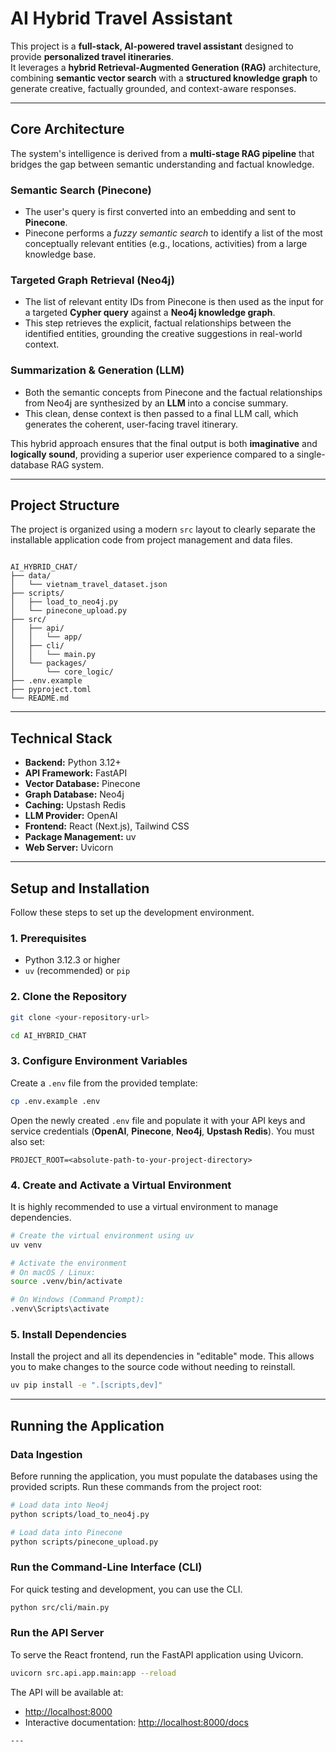 # AI Hybrid Travel Assistant

This project is a **full-stack, AI-powered travel assistant** designed to provide **personalized travel itineraries**.  
It leverages a **hybrid Retrieval-Augmented Generation (RAG)** architecture, combining **semantic vector search** with a **structured knowledge graph** to generate creative, factually grounded, and context-aware responses.

---

## Core Architecture

The system's intelligence is derived from a **multi-stage RAG pipeline** that bridges the gap between semantic understanding and factual knowledge.

### Semantic Search (Pinecone)
- The user's query is first converted into an embedding and sent to **Pinecone**.  
- Pinecone performs a *fuzzy semantic search* to identify a list of the most conceptually relevant entities (e.g., locations, activities) from a large knowledge base.

### Targeted Graph Retrieval (Neo4j)
- The list of relevant entity IDs from Pinecone is then used as the input for a targeted **Cypher query** against a **Neo4j knowledge graph**.  
- This step retrieves the explicit, factual relationships between the identified entities, grounding the creative suggestions in real-world context.

### Summarization & Generation (LLM)
- Both the semantic concepts from Pinecone and the factual relationships from Neo4j are synthesized by an **LLM** into a concise summary.  
- This clean, dense context is then passed to a final LLM call, which generates the coherent, user-facing travel itinerary.

This hybrid approach ensures that the final output is both **imaginative** and **logically sound**, providing a superior user experience compared to a single-database RAG system.

---

## Project Structure

The project is organized using a modern `src` layout to clearly separate the installable application code from project management and data files.

```

AI_HYBRID_CHAT/
├── data/
│   └── vietnam_travel_dataset.json
├── scripts/
│   ├── load_to_neo4j.py
│   └── pinecone_upload.py
├── src/
│   ├── api/
│   │   └── app/
│   ├── cli/
│   │   └── main.py
│   └── packages/
│       └── core_logic/
├── .env.example
├── pyproject.toml
└── README.md

````

---

## Technical Stack

- **Backend:** Python 3.12+  
- **API Framework:** FastAPI  
- **Vector Database:** Pinecone  
- **Graph Database:** Neo4j  
- **Caching:** Upstash Redis  
- **LLM Provider:** OpenAI  
- **Frontend:** React (Next.js), Tailwind CSS  
- **Package Management:** uv  
- **Web Server:** Uvicorn  

---

## Setup and Installation

Follow these steps to set up the development environment.

### 1. Prerequisites
- Python 3.12.3 or higher  
- `uv` (recommended) or `pip`

### 2. Clone the Repository
```bash
git clone <your-repository-url>

cd AI_HYBRID_CHAT

```


### 3. Configure Environment Variables

Create a `.env` file from the provided template:

```bash
cp .env.example .env
```

Open the newly created `.env` file and populate it with your API keys and service credentials (**OpenAI**, **Pinecone**, **Neo4j**, **Upstash Redis**).
You must also set:

```
PROJECT_ROOT=<absolute-path-to-your-project-directory>
```

### 4. Create and Activate a Virtual Environment

It is highly recommended to use a virtual environment to manage dependencies.

```bash
# Create the virtual environment using uv
uv venv

# Activate the environment
# On macOS / Linux:
source .venv/bin/activate

# On Windows (Command Prompt):
.venv\Scripts\activate
```

### 5. Install Dependencies

Install the project and all its dependencies in "editable" mode.
This allows you to make changes to the source code without needing to reinstall.

```bash
uv pip install -e ".[scripts,dev]"
```

---

## Running the Application

### Data Ingestion

Before running the application, you must populate the databases using the provided scripts.
Run these commands from the project root:

```bash
# Load data into Neo4j
python scripts/load_to_neo4j.py

# Load data into Pinecone
python scripts/pinecone_upload.py
```

### Run the Command-Line Interface (CLI)

For quick testing and development, you can use the CLI.

```bash
python src/cli/main.py
```

### Run the API Server

To serve the React frontend, run the FastAPI application using Uvicorn.

```bash
uvicorn src.api.app.main:app --reload
```

The API will be available at:

* [http://localhost:8000](http://localhost:8000)
* Interactive documentation: [http://localhost:8000/docs](http://localhost:8000/docs)

```
---

